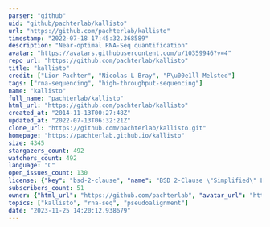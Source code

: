 ```yaml
---
parser: "github"
uid: "github/pachterlab/kallisto"
url: "https://github.com/pachterlab/kallisto"
timestamp: "2022-07-18 17:45:32.368589"
description: "Near-optimal RNA-Seq quantification"
avatar: "https://avatars.githubusercontent.com/u/10359946?v=4"
repo_url: "https://github.com/pachterlab/kallisto"
title: "kallisto"
credit: ["Lior Pachter", "Nicolas L Bray", "P\u00e1ll Melsted"]
tags: ["rna-sequencing", "high-throughput-sequencing"]
name: "kallisto"
full_name: "pachterlab/kallisto"
html_url: "https://github.com/pachterlab/kallisto"
created_at: "2014-11-13T00:27:48Z"
updated_at: "2022-07-13T06:32:21Z"
clone_url: "https://github.com/pachterlab/kallisto.git"
homepage: "https://pachterlab.github.io/kallisto"
size: 4345
stargazers_count: 492
watchers_count: 492
language: "C"
open_issues_count: 130
license: {"key": "bsd-2-clause", "name": "BSD 2-Clause \"Simplified\" License", "spdx_id": "BSD-2-Clause", "url": "https://api.github.com/licenses/bsd-2-clause", "node_id": "MDc6TGljZW5zZTQ="}
subscribers_count: 51
owner: {"html_url": "https://github.com/pachterlab", "avatar_url": "https://avatars.githubusercontent.com/u/10359946?v=4", "login": "pachterlab", "type": "Organization"}
topics: ["kallisto", "rna-seq", "pseudoalignment"]
date: "2023-11-25 14:20:12.938679"
---
```


